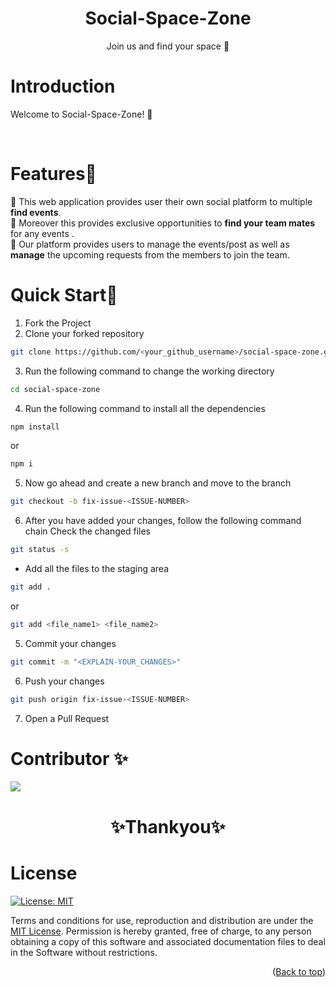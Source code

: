  <div align="center">
<h1>Social-Space-Zone</h1>
<p>Join us and find your space 🚀</p>
</div>

# Introduction <a name="introduction"></a>
<p> 
Welcome to Social-Space-Zone! 🌟 
</p>

<br/>

# Features🌟 <a name="features"></a>

🎉  This web application provides user their own social platform to multiple **find events**.<br/>
🎉  Moreover this provides exclusive opportunities to **find your team mates** for any events .<br/>
🎉  Our platform provides users to manage the events/post as well as **manage** the upcoming requests from the members to join the team.<br/>


# Quick Start🚀 <a name="quickstart"></a>

1. Fork the Project
2. Clone your forked repository

```sh
git clone https://github.com/<your_github_username>/social-space-zone.git
```
3. Run the following command to change the working directory

```sh
cd social-space-zone
```

4. Run the following command to install all the dependencies

```sh
npm install
```

or

```sh
npm i
```
5. Now go ahead and create a new branch and move to the branch

```sh
git checkout -b fix-issue-<ISSUE-NUMBER>
```

6. After you have added your changes, follow the following command chain
   Check the changed files

```sh
git status -s
```

- Add all the files to the staging area

```sh
git add .
```

or

```sh
git add <file_name1> <file_name2>
```

5. Commit your changes

```sh
git commit -m "<EXPLAIN-YOUR_CHANGES>"
```

6. Push your changes

```sh
git push origin fix-issue-<ISSUE-NUMBER>
```

7. Open a Pull Request


# Contributor ✨

<a href="https://github.com/krishna-nayak/social-space-zone/graphs/contributors">
 <img src="https://contrib.rocks/image?repo=krishna-nayak/social-space-zone" />
</a>



 <div align="center">
<h1>✨Thankyou✨</h1>
</div>


# License
[![License: MIT](https://img.shields.io/badge/License-MIT-yellow.svg)](https://opensource.org/licenses/MIT)

Terms and conditions for use, reproduction and distribution are under the [MIT License](https://opensource.org/license/mit/). Permission is hereby granted, free of charge, to any person obtaining a copy of this software and associated documentation files to deal in the Software without restrictions.


<p align="right">(<a href="#top">Back to top</a>)</p>
